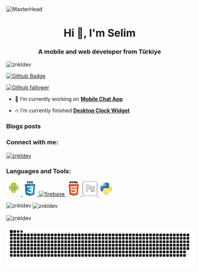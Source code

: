 ![MasterHead](https://res.cloudinary.com/dqrjy97s9/image/upload/v1708883867/gatpnsqgyvztxzwtdffc.jpg)
<h1 align="center">Hi 👋, I'm Selim</h1>
<h3 align="center">A mobile and web developer from Türkiye</h3>

<p align="left"> <img src="https://komarev.com/ghpvc/?username=znkldev&label=Profile%20views&color=1c1c1c&style=flat" alt="znkldev" /> </p>

[![Github Badge](https://img.shields.io/badge/-Github-000?style=quare&labelColor=000&logo=Github&logoColor=white&link=link)](https://github.com/znkldev)

[![Github fallower](https://img.shields.io/github/followers/znkldev?style=social)](https://github.com/znkldev) 

- 🔭 I’m currently working on [**Mobile Chat App**](https://knxx8wj14y6wwzmopl7nqq.on.drv.tw/www.chatting.com/)

- 🔥 I’m currently finished [**Desktop Clock Widget**](https://github.com/znkldev/Desktop-Clock-Widget)

### Blogs posts
<!-- BLOG-POST-LIST:START -->
<!-- BLOG-POST-LIST:END -->

<h3 align="left">Connect with me:</h3>
<p align="left">
<a href="https://dev.to/znkldev" target="blank"><img align="center" src="https://raw.githubusercontent.com/rahuldkjain/github-profile-readme-generator/master/src/images/icons/Social/devto.svg" alt="znkldev" height="30" width="40" /></a>
</p>

<h3 align="left">Languages and Tools:</h3>
<p align="left"> <a href="https://developer.android.com" target="_blank" rel="noreferrer"> <img src="https://raw.githubusercontent.com/devicons/devicon/master/icons/android/android-original-wordmark.svg" alt="android" width="40" height="40"/> </a> <a href="https://www.w3schools.com/css/" target="_blank" rel="noreferrer"> <img src="https://raw.githubusercontent.com/devicons/devicon/master/icons/css3/css3-original-wordmark.svg" alt="css3" width="40" height="40"/> </a> <a href="https://firebase.google.com/" target="_blank" rel="noreferrer"> <img src="https://www.vectorlogo.zone/logos/firebase/firebase-icon.svg" alt="firebase" width="40" height="40"/> </a> <a href="https://www.w3.org/html/" target="_blank" rel="noreferrer"> <img src="https://raw.githubusercontent.com/devicons/devicon/master/icons/html5/html5-original-wordmark.svg" alt="html5" width="40" height="40"/> </a> <a href="https://www.photoshop.com/en" target="_blank" rel="noreferrer"> <img src="https://raw.githubusercontent.com/devicons/devicon/master/icons/photoshop/photoshop-line.svg" alt="photoshop" width="40" height="40"/> </a> <a href="https://www.python.org" target="_blank" rel="noreferrer"> <img src="https://raw.githubusercontent.com/devicons/devicon/master/icons/python/python-original.svg" alt="python" width="40" height="40"/> </a> </p>

<p><img align="left" src="https://github-readme-stats.vercel.app/api/top-langs?username=znkldev&show_icons=true&locale=en&layout=compact&show_icons=true&hide_border=true&count_private=true&include_all_commits=true&theme=dark&card_width=500" alt="znkldev" /></p>

<p>&nbsp;<img align="center" src="https://github-readme-stats.vercel.app/api?username=znkldev&show_icons=true&hide_border=true&count_private=true&include_all_commits=true&theme=dark&card_width=500" alt="znkldev" /></p>

<p><img align="center" src="https://github-readme-streak-stats.herokuapp.com/?user=znkldev&show_icons=true&hide_border=true&count_private=true&include_all_commits=true&theme=dark&card_width=500" alt="znkldev" /></p>

<picture>
  <source media="(prefers-color-scheme: dark)" srcset="https://raw.githubusercontent.com/znkldev/znkldev/output/github-contribution-grid-snake-dark.svg">
  <source media="(prefers-color-scheme: light)" srcset="https://raw.githubusercontent.com/znkldev/znkldev/output/github-contribution-grid-snake.svg">
  <img alt="github contribution grid snake animation" src="https://raw.githubusercontent.com/znkldev/znkldev/output/github-contribution-grid-snake.svg">
</picture>
